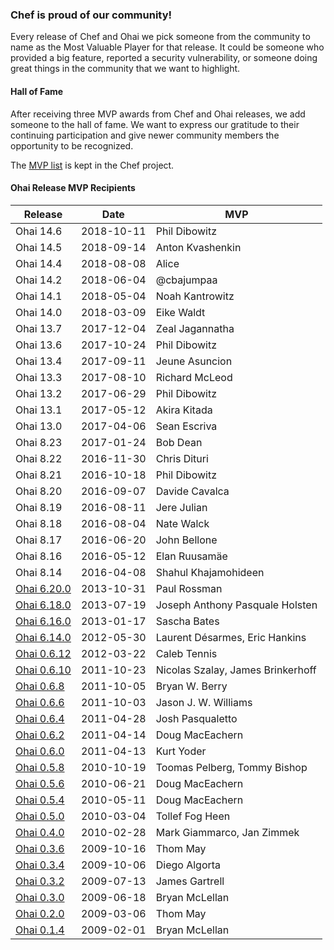 ### Chef is proud of our community!

Every release of Chef and Ohai we pick someone from the community to name as the Most Valuable Player for that release. It could be someone who provided a big feature, reported a security vulnerability, or someone doing great things in the community that we want to highlight.

#### Hall of Fame

After receiving three MVP awards from Chef and Ohai releases, we add someone to the hall of fame. We want to express our gratitude to their continuing participation and give newer community members the opportunity to be recognized.

The [MVP list](https://github.com/chef/chef/blob/master/CHEF_MVPS.md) is kept in the Chef project.

#### Ohai Release MVP Recipients

| Release | Date | MVP |
|---------|------|-----|
| Ohai 14.6 | 2018-10-11 | Phil Dibowitz |
| Ohai 14.5 | 2018-09-14 | Anton Kvashenkin |
| Ohai 14.4 | 2018-08-08 | Alice |
| Ohai 14.2 | 2018-06-04 | @cbajumpaa |
| Ohai 14.1 | 2018-05-04 | Noah Kantrowitz |
| Ohai 14.0 | 2018-03-09 | Eike Waldt |
| Ohai 13.7 | 2017-12-04 | Zeal Jagannatha |
| Ohai 13.6 | 2017-10-24 | Phil Dibowitz |
| Ohai 13.4 | 2017-09-11 | Jeune Asuncion |
| Ohai 13.3 | 2017-08-10 | Richard McLeod |
| Ohai 13.2 | 2017-06-29 | Phil Dibowitz |
| Ohai 13.1 | 2017-05-12 |  Akira Kitada |
| Ohai 13.0 | 2017-04-06 | Sean Escriva |
| Ohai 8.23 | 2017-01-24 | Bob Dean |
| Ohai 8.22 | 2016-11-30 | Chris Dituri |
| Ohai 8.21 | 2016-10-18 | Phil Dibowitz |
| Ohai 8.20 | 2016-09-07 | Davide Cavalca |
| Ohai 8.19 | 2016-08-11 | Jere Julian |
| Ohai 8.18 | 2016-08-04 | Nate Walck |
| Ohai 8.17 | 2016-06-20 | John Bellone |
| Ohai 8.16 | 2016-05-12 | Elan Ruusamäe |
| Ohai 8.14 | 2016-04-08 | Shahul Khajamohideen |
| [Ohai 6.20.0](https://www.chef.io/blog/2013/10/31/release-chef-client-11-8-0-ohai-6-20-0/) | 2013-10-31 | Paul Rossman |
| [Ohai 6.18.0](http://www.chef.io/blog/2013/07/23/chef-client-11-6-0-ohai-6-18-0-and-more/) | 2013-07-19 | Joseph Anthony Pasquale Holsten |
| [Ohai 6.16.0](http://www.chef.io/blog/2013/01/17/ohai-6-16-0-released/) | 2013-01-17 | Sascha Bates |
| [Ohai 6.14.0](http://www.chef.io/blog/2012/05/30/ohai-6-14-0-released/) | 2012-05-30 | Laurent Désarmes, Eric Hankins |
| [Ohai 0.6.12](http://www.chef.io/blog/2012/03/22/ohai-0-6-12-released/) | 2012-03-22 | Caleb Tennis |
| [Ohai 0.6.10](http://www.chef.io/blog/2011/10/23/ohai-0-6-10-released/) | 2011-10-23 | Nicolas Szalay, James Brinkerhoff |
| [Ohai 0.6.8](http://www.chef.io/blog/2011/10/05/ohai-0-6-8-released/) | 2011-10-05 | Bryan W. Berry |
| [Ohai 0.6.6](http://www.chef.io/blog/2011/10/03/ohai-0-6-6-released/) | 2011-10-03 | Jason J. W. Williams |
| [Ohai 0.6.4](http://www.chef.io/blog/2011/04/28/ohai-0-6-4-released/) | 2011-04-28 | Josh Pasqualetto |
| [Ohai 0.6.2](http://www.chef.io/blog/2011/04/14/ohai-0-6-2-bugfix-release/) | 2011-04-14 | Doug MacEachern |
| [Ohai 0.6.0](http://www.chef.io/blog/2011/04/13/ohai-0-6-0-released-2/) | 2011-04-13 | Kurt Yoder |
| [Ohai 0.5.8](http://www.chef.io/blog/2010/10/19/chef-0-9-10-ohai-0-5-8-and-mixliblog-1-2-0-released/) | 2010-10-19 | Toomas Pelberg, Tommy Bishop |
| [Ohai 0.5.6](http://www.chef.io/blog/2010/06/21/chef-0-9-0-and-ohai-0-5-6-released/) | 2010-06-21 | Doug MacEachern |
| [Ohai 0.5.4](http://www.chef.io/blog/2010/05/11/chef-0-8-16-and-ohai-0-5-4-release/) | 2010-05-11 | Doug MacEachern |
| [Ohai 0.5.0](http://www.chef.io/blog/2010/03/04/ohai-0-5-0-release/) | 2010-03-04 | Tollef Fog Heen |
| [Ohai 0.4.0](http://www.chef.io/blog/2010/02/28/ohai-0-4-0-release/) | 2010-02-28 | Mark Giammarco, Jan Zimmek |
| [Ohai 0.3.6](http://www.chef.io/blog/2009/10/26/chef-0-7-14-ohai-0-3-6-releases/) | 2009-10-16 | Thom May |
| [Ohai 0.3.4](http://www.chef.io/blog/2009/10/06/chef-0-7-12rc0-ohai-0-3-4rc0-releases/) | 2009-10-06 | Diego Algorta |
| [Ohai 0.3.2](http://www.chef.io/blog/2009/07/13/ohai-0-3-2-release/) | 2009-07-13 | James Gartrell |
| [Ohai 0.3.0](http://www.chef.io/blog/2009/06/18/ohai-0-3-0-release/) | 2009-06-18 | Bryan McLellan |
| [Ohai 0.2.0](http://www.chef.io/blog/2009/03/06/ohai-0-2-0/) | 2009-03-06 | Thom May |
| [Ohai 0.1.4](http://www.chef.io/blog/2009/02/01/chef-0-5-2-and-ohai-0-1-4/) | 2009-02-01 | Bryan McLellan |

